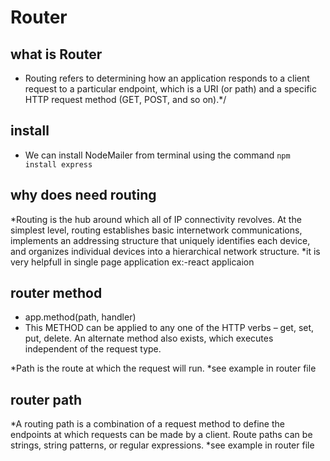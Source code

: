 # Router

## what is Router

* Routing refers to determining how an application responds to a client request to a particular endpoint, which is a URI (or path) and a specific HTTP request method (GET, POST, and so on).*/ 


## install

* We can install NodeMailer from terminal using the command `npm install express`

## why does  need routing
*Routing is the hub around which all of IP connectivity revolves. At the simplest level, routing establishes basic internetwork communications, implements an addressing structure that uniquely identifies each device, and organizes individual devices into a hierarchical network structure.
*it is very helpfull in single page application ex:-react applicaion


## router  method
* app.method(path, handler)
* This METHOD can be applied to any one of the HTTP verbs – get, set, put, delete. An alternate method also exists, which executes independent of the request type.

*Path is the route at which the request will run.
*see example in router file

## router path
*A routing path is a combination of a request method to define the endpoints at which requests can be made by a client. Route paths can be strings, string patterns, or regular expressions.
*see example in router file




